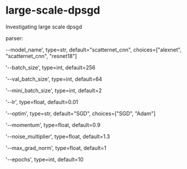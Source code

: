 # large-scale-dpsgd
Investigating large scale dpsgd

parser:

--model_name', type=str, default="scatternet_cnn", choices=["alexnet", "scatternet_cnn", "resnet18"]

'--batch_size', type=int, default=256

'--val_batch_size', type=int, default=64

'--mini_batch_size', type=int, default=2

'--lr', type=float, default=0.01

'--optim', type=str, default="SGD", choices=["SGD", "Adam"]

'--momentum', type=float, default=0.9

'--noise_multiplier', type=float, default=1.3

'--max_grad_norm', type=float, default=1

'--epochs', type=int, default=10
    

